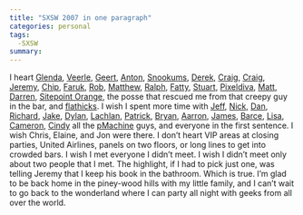 ```yaml
---
title: "SXSW 2007 in one paragraph"
categories: personal
tags:
  -SXSW
summary: 
---
```

<p>I heart <a href="http://glendathegood.com">Glenda</a>, <a href="http://veerle.duoh.com">Veerle</a>, <a href="http://duoh.com">Geert</a>, <a href="http://antonpeck.com">Anton</a>, <a href="http://snook.ca">Snookums</a>, <a href="http://boxofchocolates.ca">Derek</a>, <a href="http://www.jou.ufl.edu/staff/clee/blog/">Craig</a>, <a href="http://focalcurve.com">Craig</a>, <a href="http://adactio.com">Jeremy</a>, <a href="http://jetfiredesign.com">Chip</a>, <a href="http://kurafire.net">Faruk</a>, <a href="http://robweychert.com">Rob</a>, <a href="http://www.thewatchmakerproject.com">Matthew</a>, <a href="http://thereisnocat.com">Ralph</a>, <a href="http://fatbusinessman.com">Fatty</a>, <a href="http://muffinresearch.co.uk">Stuart</a>, <a href="http://pixeldiva.co.uk">Pixeldiva</a>, <a href="http://www.sitepoint.com/articlelist/423">Matt</a>, <a href="http://besupercharged.com">Darren</a>, <a href="http://www.sitepoint.com/blogs/2007/03/11/sxsw-interactive-2007-day-two/">Sitepoint Orange</a>,  the posse that rescued me from that creepy guy in the bar, and <a href="http://www.flickr.com/photos/interllectual/418115797/">flathicks</a>.  I wish I spent more time with <a href="http://jeffcroft.com">Jeff</a>, <a href="http://digital-web.com">Nick</a>, <a href="http://superfluousbanter.org">Dan</a>, <a href="http://clagnut.com">Richard</a>, <a href="http://jingman.com">Jake</a>, <a href="http://sphcm.washington.edu">Dylan</a>, <a href="http://webjam.com.au">Lachlan</a>, <a href="http://vivabit.com">Patrick</a>, <a href="http://bryanveloso.com">Bryan</a>, <a href="http://aarronwalter.com">Aarron</a>, <a href="http://tartarus.org/james">James</a>, <a href="http://swoonmail.com/">Barce</a>, <a href="http://www.redqueen.com.au/">Lisa</a>, <a href="http://themaninblue.com">Cameron</a>, <a href="http://cindyli.com/">Cindy</a> all the <a href="http://pmachine.com">pMachine</a> guys, and everyone in the first sentence. I wish Chris, Elaine, and Jon were there. I don&#8217;t heart <span class="caps">VIP</span> areas at closing parties, United Airlines, panels on two floors, or long lines to get into crowded bars.  I wish I met everyone I didn&#8217;t meet.  I wish I didn&#8217;t meet only about two people that I met.  The highlight, if I had to pick just one, was telling Jeremy that I keep his book in the bathroom.  Which is true.  I&#8217;m glad to be back home in the piney-wood hills with my little family, and I can&#8217;t wait to go back to the wonderland where I can party all night with geeks from all over the world.</p>
